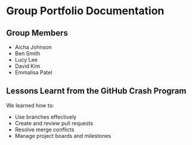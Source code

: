 # Group Portfolio Documentation

## Group Members

- Aicha Johnson
- Ben Smith
- Lucy Lee
- David Kim
- Emmalisa Patel


## Lessons Learnt from the GitHub Crash Program

We learned how to:

- Use branches effectively
- Create and review pull requests
- Resolve merge conflicts
- Manage project boards and milestones
